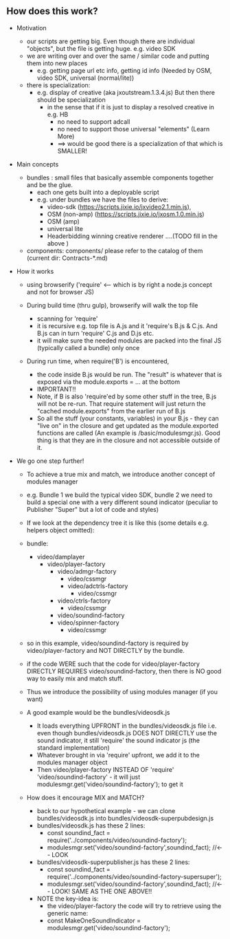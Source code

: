 ## How does this work?
* Motivation
    - our scripts are getting big. Even though there are individual "objects", but the file is getting huge. e.g. video SDK
    - we are writing over and over the same / similar code and putting them into new places
        - e.g. getting page url etc info, getting id info (Needed by OSM, video SDK, universal (normal/lite))
    - there is specialization:
        - e.g. display of creative (aka jxoutstream.1.3.4.js) But then there should be specialization
            - in the sense that if it is just to display a resolved creative in e.g. HB
                - no need to support adcall
                - no need to support those universal "elements" (Learn More)
                - ==> would be good there is a specialization of that which is SMALLER!

* Main concepts
    - bundles : small files that basically assemble components together and be the glue.
        - each one gets built into a deployable script
        - e.g. under bundles we have the files to derive: 
            - video-sdk (https://scripts.jixie.io/jxvideo2.1.min.js), 
            - OSM (non-amp) (https://scripts.jixie.io/jxosm.1.0.min.js)
            - OSM (amp)
            - universal lite
            - Headerbidding winning creative renderer
            ....(TODO fill in the above )
    - components: components/ please refer to the catalog of them (current dir: Contracts-*.md)

* How it works
    - using browserify ('require' <-- which is by right a node.js concept and not for browser JS)
    - During build time (thru gulp), browserify will walk the top file
        - scanning for 'require'
        - it is recursive e.g. top file is A.js and it 'require's B.js & C.js. And B.js can in turn 'require' C.js and D.js etc.
        - it will make sure the needed modules are packed into the final JS (typically called a bundle) only once

    - During run time, when require('B') is encountered, 
        - the code inside B.js would be run. The "result" is whatever that is exposed via the module.exports = ... at the bottom
        - IMPORTANT!!
        - Note, if B is also 'require'ed by some other stuff in the tree, B.js will not be re-run. That require statement will just return the "cached module.exports" from the earlier run of B.js
        - So all the stuff (your constants, variables) in  your B.js - they can "live on" in the closure and get updated as the module.exported functions are called (An example is /basic/modulesmgr.js). Good thing is that they are in the closure and not accessible outside of it.

* We go one step further! 
    - To achieve a true mix and match, we introduce another concept of modules manager
    - e.g. Bundle 1 we build the typical video SDK, bundle 2 we need to build a special one with a very different sound indicator (peculiar to Publisher "Super" but a lot of code and styles)
    - If we look at the dependency tree it is like this (some details e.g. helpers object omitted):
    - bundle:
        - video/damplayer
            - video/player-factory
                - video/admgr-factory
                    - video/cssmgr
                    - video/adctrls-factory
                        - video/cssmgr
                - video/ctrls-factory
                    - video/cssmgr
                - video/soundind-factory
                - video/spinner-factory
                    - video/cssmgr

    - so in this example, video/soundind-factory is required by video/player-factory and NOT DIRECTLY by the bundle.
    - if the code WERE such that the code for video/player-factory DIRECTLY REQUIRES video/soundind-factory, then there is NO good way to easily mix and match stuff.
    - Thus we introduce the possibility of using modules manager (if you want)
    - A good example would be the bundles/videosdk.js
        - It loads everything UPFRONT in the bundles/videosdk.js file
            i.e. even though bundles/videosdk.js DOES NOT DIRECTLY use the sound indicator, it still 'require' the sound indicator js (the standard implementation)
        - Whatever brought in via 'require' upfront, we add it to the modules manager object
        - Then video/player-factory INSTEAD OF 'require' 'video/soundind-factory' - it will just modulesmgr.get('video/soundind-factory'); to get it
    - How does it encourage MIX and MATCH?
        - back to our hypothetical example - we can clone bundles/videosdk.js into bundles/videosdk-superpubdesign.js
        - bundles/videosdk.js has these 2 lines:
            - const soundind_fact = require('../components/video/soundind-factory');
            - modulesmgr.set('video/soundind-factory',soundind_fact); //<-- LOOK 
        - bundles/videosdk-superpublisher.js has these 2 lines:
            - const soundind_fact = require('../components/video/soundind-factory-supersuper');
            - modulesmgr.set('video/soundind-factory',soundind_fact); //<-- LOOK! SAME AS THE ONE ABOVE!!
        - NOTE the key-idea is: 
            - the video/player-factory the code will try to retrieve using the generic name:
            - const MakeOneSoundIndicator     = modulesmgr.get('video/soundind-factory');
            
   






